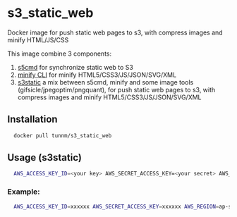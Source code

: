 # s3_static_web
Docker image for push static web pages to s3, with compress images and minify HTML/JS/CSS

This image combine 3 components:

1. [s5cmd](https://github.com/peak/s5cmd) for synchronize static web to S3
2. [minify CLI](https://github.com/tdewolff/minify/tree/master/cmd/minify) for minify HTML5/CSS3/JS/JSON/SVG/XML
3. [s3static](https://github.com/cpfriend1721994/s3_static_web) a mix between s5cmd, minify and some image tools (gifsicle/jpegoptim/pngquant), for push static web pages to s3, with compress images and minify HTML5/CSS3/JS/JSON/SVG/XML



## Installation

```bash
  docker pull tunnm/s3_static_web
```



## Usage (s3static)

```bash
  AWS_ACCESS_KEY_ID=<your key> AWS_SECRET_ACCESS_KEY=<your secret> AWS_REGION=<your region>  s3static <directory path> <s3 destination path>
```



### Example:

```bash
  AWS_ACCESS_KEY_ID=xxxxxx AWS_SECRET_ACCESS_KEY=xxxxxx AWS_REGION=ap-southeast-1 s3static $(pwd) s3://xxxxxx/
```
